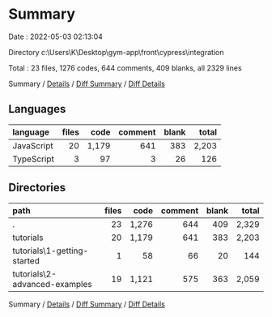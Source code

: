 # Summary

Date : 2022-05-03 02:13:04

Directory c:\Users\K\Desktop\gym-app\front\cypress\integration

Total : 23 files,  1276 codes, 644 comments, 409 blanks, all 2329 lines

Summary / [Details](details.md) / [Diff Summary](diff.md) / [Diff Details](diff-details.md)

## Languages
| language | files | code | comment | blank | total |
| :--- | ---: | ---: | ---: | ---: | ---: |
| JavaScript | 20 | 1,179 | 641 | 383 | 2,203 |
| TypeScript | 3 | 97 | 3 | 26 | 126 |

## Directories
| path | files | code | comment | blank | total |
| :--- | ---: | ---: | ---: | ---: | ---: |
| . | 23 | 1,276 | 644 | 409 | 2,329 |
| tutorials | 20 | 1,179 | 641 | 383 | 2,203 |
| tutorials\1-getting-started | 1 | 58 | 66 | 20 | 144 |
| tutorials\2-advanced-examples | 19 | 1,121 | 575 | 363 | 2,059 |

Summary / [Details](details.md) / [Diff Summary](diff.md) / [Diff Details](diff-details.md)